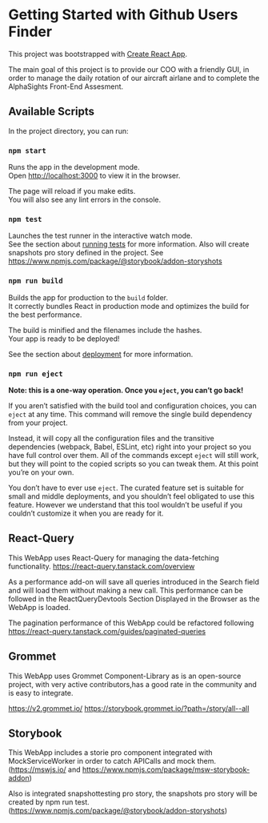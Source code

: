 # Getting Started with Github Users Finder

This project was bootstrapped with
[Create React App](https://github.com/facebook/create-react-app).

The main goal of this project is to provide our COO with a friendly GUI, in
order to manage the daily rotation of our aircraft airlane and to complete the AlphaSights Front-End
Assesment.

## Available Scripts

In the project directory, you can run:

### `npm start`

Runs the app in the development mode.\
Open [http://localhost:3000](http://localhost:3000) to view it in the browser.

The page will reload if you make edits.\
You will also see any lint errors in the console.

### `npm test`

Launches the test runner in the interactive watch mode.\
See the section about [running tests](https://facebook.github.io/create-react-app/docs/running-tests)
for more information. Also will create snapshots pro story defined in the project.
See https://www.npmjs.com/package/@storybook/addon-storyshots

### `npm run build`

Builds the app for production to the `build` folder.\
It correctly bundles React in production mode and optimizes the build for the best
performance.

The build is minified and the filenames include the hashes.\
Your app is ready to be deployed!

See the section about
[deployment](https://facebook.github.io/create-react-app/docs/deployment) for
more information.

### `npm run eject`

**Note: this is a one-way operation. Once you `eject`, you can’t go back!**

If you aren’t satisfied with the build tool and configuration choices, you can
`eject` at any time. This command will remove the single build dependency from
your project.

Instead, it will copy all the configuration files and the transitive
dependencies (webpack, Babel, ESLint, etc) right into your project so you have
full control over them. All of the commands except `eject` will still work, but
they will point to the copied scripts so you can tweak them. At this point
you’re on your own.

You don’t have to ever use `eject`. The curated feature set is suitable for
small and middle deployments, and you shouldn’t feel obligated to use this
feature. However we understand that this tool wouldn’t be useful if you couldn’t
customize it when you are ready for it.

## React-Query

This WebApp uses React-Query for managing the data-fetching functionality.
https://react-query.tanstack.com/overview

As a performance add-on will save all queries introduced in the Search field and
will load them without making a new call. This performance can be followed in
the ReactQueryDevtools Section Displayed in the Browser as the WebApp is loaded.

The pagination performance of this WebApp could be refactored following
https://react-query.tanstack.com/guides/paginated-queries

## Grommet

This WebApp uses Grommet Component-Library as is an open-source project, with
very active contributors,has a good rate in the community and is easy to
integrate.

https://v2.grommet.io/ https://storybook.grommet.io/?path=/story/all--all

## Storybook

This WebApp includes a storie pro component integrated with MockServiceWorker in
order to catch APICalls and mock them. (https://mswjs.io/ and
https://www.npmjs.com/package/msw-storybook-addon)

Also is integrated snapshottesting pro story, the snapshots pro story will be
created by npm run test.
(https://www.npmjs.com/package/@storybook/addon-storyshots)
